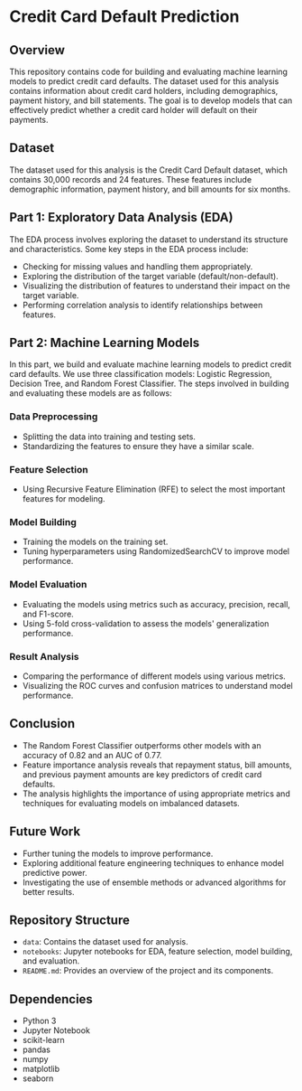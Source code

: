 # Credit Card Default Prediction

## Overview
This repository contains code for building and evaluating machine learning models to predict credit card defaults. The dataset used for this analysis contains information about credit card holders, including demographics, payment history, and bill statements. The goal is to develop models that can effectively predict whether a credit card holder will default on their payments.

## Dataset
The dataset used for this analysis is the Credit Card Default dataset, which contains 30,000 records and 24 features. These features include demographic information, payment history, and bill amounts for six months.

## Part 1: Exploratory Data Analysis (EDA)
The EDA process involves exploring the dataset to understand its structure and characteristics. Some key steps in the EDA process include:
- Checking for missing values and handling them appropriately.
- Exploring the distribution of the target variable (default/non-default).
- Visualizing the distribution of features to understand their impact on the target variable.
- Performing correlation analysis to identify relationships between features.

## Part 2: Machine Learning Models
In this part, we build and evaluate machine learning models to predict credit card defaults. We use three classification models: Logistic Regression, Decision Tree, and Random Forest Classifier. The steps involved in building and evaluating these models are as follows:

### Data Preprocessing
- Splitting the data into training and testing sets.
- Standardizing the features to ensure they have a similar scale.

### Feature Selection
- Using Recursive Feature Elimination (RFE) to select the most important features for modeling.

### Model Building
- Training the models on the training set.
- Tuning hyperparameters using RandomizedSearchCV to improve model performance.

### Model Evaluation
- Evaluating the models using metrics such as accuracy, precision, recall, and F1-score.
- Using 5-fold cross-validation to assess the models' generalization performance.

### Result Analysis
- Comparing the performance of different models using various metrics.
- Visualizing the ROC curves and confusion matrices to understand model performance.

## Conclusion
- The Random Forest Classifier outperforms other models with an accuracy of 0.82 and an AUC of 0.77.
- Feature importance analysis reveals that repayment status, bill amounts, and previous payment amounts are key predictors of credit card defaults.
- The analysis highlights the importance of using appropriate metrics and techniques for evaluating models on imbalanced datasets.

## Future Work
- Further tuning the models to improve performance.
- Exploring additional feature engineering techniques to enhance model predictive power.
- Investigating the use of ensemble methods or advanced algorithms for better results.

## Repository Structure
- `data`: Contains the dataset used for analysis.
- `notebooks`: Jupyter notebooks for EDA, feature selection, model building, and evaluation.
- `README.md`: Provides an overview of the project and its components.

## Dependencies
- Python 3
- Jupyter Notebook
- scikit-learn
- pandas
- numpy
- matplotlib
- seaborn
